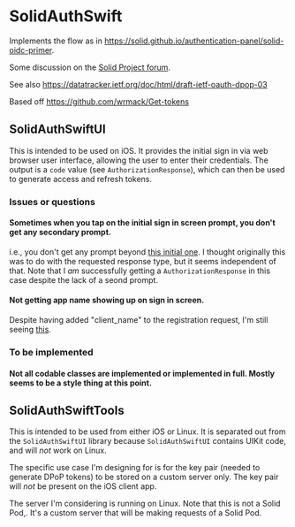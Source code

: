 # SolidAuthSwift

Implements the flow as in https://solid.github.io/authentication-panel/solid-oidc-primer.

Some discussion on the [Solid Project forum](https://forum.solidproject.org/t/both-client-and-server-accessing-a-pod/4511/6).

See also https://datatracker.ietf.org/doc/html/draft-ietf-oauth-dpop-03

Based off https://github.com/wrmack/Get-tokens

## SolidAuthSwiftUI

This is intended to be used on iOS. It provides the initial sign in via web browser user interface, allowing the user to enter their credentials. The output is a `code` value (see `AuthorizationResponse`), which can then be used to generate access and refresh tokens.

### Issues or questions
#### Sometimes when you tap on the initial sign in screen prompt, you don't get any secondary prompt.
i.e., you don't get any prompt beyond [this initial one](./Docs/README/InitialPrompt.png).
I thought originally this was to do with the requested response type, but it seems independent of that.
Note that I *am* successfully getting a `AuthorizationResponse` in this case despite the lack of a seond prompt.

#### Not getting app name showing up on sign in screen.
Despite having added "client_name" to the registration request, I'm still seeing [this](./Docs/README/AuthorizeNull.png).

### To be implemented
#### Not all codable classes are implemented or implemented in full. Mostly seems to be a style thing at this point.

## SolidAuthSwiftTools

This is intended to be used from either iOS or Linux. It is separated out from the `SolidAuthSwiftUI` library because `SolidAuthSwiftUI` contains UIKit code, and will *not* work on Linux.

The specific use case I'm designing for is for the key pair (needed to generate DPoP tokens) to be stored on a custom server only. The key pair will *not* be present on the iOS client app.

 The server I'm considering is running on Linux. Note that this is not a Solid Pod,. It's a custom server that will be making requests of a Solid Pod.
